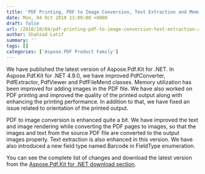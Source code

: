 ```yaml
---
title: 'PDF Printing, PDF to Image Conversion, Text Extraction and Memory Utilization are Improved in Aspose.Pdf.Kit for .NET.'
date: Mon, 04 Oct 2010 13:09:00 +0000
draft: false
url: /2010/10/04/pdf-printing-pdf-to-image-conversion-text-extraction-and-memory-utilization-are-improved-in-aspose-pdf-kit-for-net/
author: Shahzad Latif
summary: ''
tags: []
categories: ['Aspose.PDF Product Family']
---
```


We have published the latest version of Aspose.Pdf.Kit for .NET. In Aspose.Pdf.Kit for .NET 4.9.0, we have improved PdfConverter, PdfExtractor, PdfViewer and PdfFileMend classes. Memory utilization has been improved for adding images in the PDF file. We have also worked on PDF printing and improved the quality of the printed output along with enhancing the printing performance. In addition to that, we have fixed an issue related to orientation of the printed output.  
  
PDF to image conversion is enhanced quite a bit. We have improved the text and image rendering while converting the PDF pages to images, so that the images and text from the source PDF file are converted to the output images properly. Text extraction is also enhanced in this version. We have also introduced a new field type named Barcode in FieldType enumeration.  
  
You can see the complete list of changes and download the latest version from the [Aspose.Pdf.Kit for .NET download section][1].




[1]: http://www.aspose.com/community/files/51/.net-components/aspose.pdf.kit-for-.net/default.aspx




